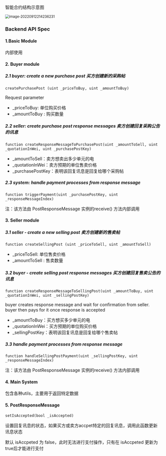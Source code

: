 智能合约结构示意图

<img src="C:\Users\89731\AppData\Roaming\Typora\typora-user-images\image-20220912214236231.png" alt="image-20220912214236231" style="zoom:80%;" />

### Backend API Spec

#### 1.Basic Module

内部使用



#### 2. Buyer module

##### 2.1 buyer: create a new purchase post 买方创建新的采购帖

`createPurchasePost (uint _priceToBuy, uint _amountToBuy)`

Request parameter

- _priceToBuy: 单位购买价格
- _amountToBuy : 购买数量

##### 2.2 seller: create purchase post response messages 卖方创建回复采购公告的讯息

  `function createResponseMessageToPurchasePost(uint _amountToSell, uint _quotationInWei, uint _purchasePostKey)`

- _amountToSell：卖方想卖出多少单元的电
- _quotationInWei：卖方预期的单位售卖价格
- _purchasePostKey：表明该回复讯息是回复给哪个采购帖

##### 2.3 system: handle payment processes from response message 

  `function triggerPayment(uint _purchasePostKey, uint _responseMessageIndex)`

注：该方法由 PostResponseMessage 实例的receive() 方法内部调用



#### 3. Seller module

##### 3.1 seller -  create a new selling post 卖方创建新的售卖帖

`function createSellingPost (uint _priceToSell, uint _amountToSell)`

- _priceToSell: 单位售卖价格
- _amountToSell : 售卖数量

##### 3.2 buyer - create selling post response messages 买方创建回复售卖公告的讯息

  `function createResponseMessageToSellingPost(uint _amountToBuy, uint _quotationInWei, uint _sellingPostKey)`

  buyer creates response message and wait for confirmation from seller. buyer then pays for it once response is accepted

- _amountToBuy：买方想买多少单元的电
- _quotationInWei：买方预期的单位购买价格
- _sellingPostKey：表明该回复讯息是回复给哪个售卖帖

##### 3.3 handle payment processes from response message 

`function handleSellingPostPayment(uint _sellingPostKey, uint _responseMessageIndex)`

注：该方法由 PostResponseMessage 实例的receive() 方法内部调用



#### 4. Main System

包含各种utils，主要用于返回特定数据

#### 5. PostResponseMessage

`setIsAccepted(bool _isAccepted)`

设置回复讯息的状态，如果买方或卖方accpet特定的回复讯息，调用此函数更新讯息状态

默认 isAccpeted 为 false，此时无法进行支付操作，只有在  isAccpeted 更新为true后才能进行支付